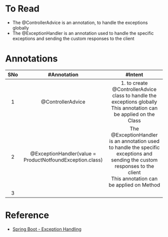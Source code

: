 # To Read
* The @ControllerAdvice is an annotation, to handle the exceptions globally
* The @ExceptionHandler is an annotation used to handle the specific exceptions and sending the custom responses to the client

# Annotations
|SNo| #Annotation  | #Intent |
| :---:| :---: | :---: | 
| 1 |@ControllerAdvice  | 1. to create @ControllerAdvice class to handle the exceptions globally<br> This annotation can be applied on the Class|
| 2 |@ExceptionHandler(value = ProductNotfoundException.class)  |The @ExceptionHandler is an annotation used to handle the specific exceptions and sending the custom responses to the client<br> This annotation can be applied on Method |
| 3 |  | |

# Reference
* [Spring Boot - Exception Handling](https://www.tutorialspoint.com/spring_boot/spring_boot_exception_handling.htm#:~:text=The%20Controller%20Advice%20class%20to,methods%20in%20this%20class%20file.&text=The%20Product%20Service%20API%20controller,it%20throws%20the%20ProductNotFoundException%20class.)
